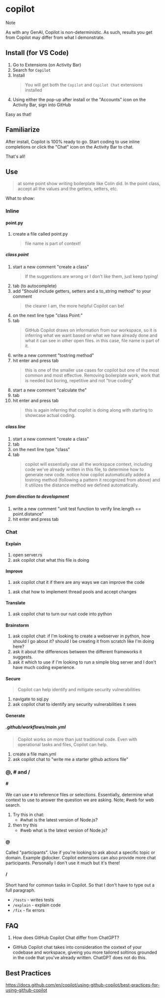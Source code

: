 # copilot

> [!NOTE]
> As with any GenAI, Copilot is non-deterministic. As such, results you get from Copilot may differ from what I demonstrate.

## Install (for VS Code)
1. Go to Extensions (on Activity Bar)
1. Search for `Copilot`
1. Install
    > You will get both the `Copilot` and `Copilot Chat` extensions installed
1. Using either the pop-up after install or the "Accounts" icon on the Activity Bar, sign into GitHub

Easy as that!

## Familiarize
After install, Copilot is 100% ready to go. Start coding to use inline completions or click the "Chat" icon on the Activity Bar to chat.

That's all!

## Use
> at some point show writing boilerplate like Colin did. In the point class, accept all the values and the getters, setters, etc.

What to show:

### Inline <!-- 5 min -->
<!--
Hit on:
- context (file name, existing code, etc.)
- how to accept suggestions (tab)
- how to flip through suggestions
- encourages commenting
- show generating boiler plate
  - getters and setters etc.

Not sure if I should hit on:
- writing unit tests



-->
#### point.py
1. create a file called point.py
    > file name is part of context!

##### class point
1. start a new comment "create a class"
    > If the suggestions are wrong or I don't like them, just keep typing!
1. tab (to autocomplete)
1. add "Should include getters, setters and a to_string method" to your comment
    > the clearer I am, the more helpful Copilot can be!
1. on the next line type "class Point:"
1. tab
    > GitHub Copilot draws on information from our workspace, so it is inferring what we want based on what we have already done and what it can see in other open files. in this case, file name is part of it.
1. write a new comment "tostring method"
1. hit enter and press tab
    > this is one of the smaller use cases for copilot but one of the most common and most effective. Removing boilerplate work, work that is needed but boring, repetitive and not "true coding"
1. start a new comment "calculate the"
1. tab
1. hit enter and press tab
    > this is again inferring that copilot is doing along with starting to showcase actual coding.

##### class line
1. start a new comment "create a class"
1. tab
1. on the next line type "class"
1. tab
    > copilot will essentially use all the workspace context, including code we've already written in this file, to determine how to generate new code. notice how copilot automatically added a tostring method (following a pattern it recognized from above) and it utilizes the distance method we defined automatically.

##### from direction to development
1. write a new comment "unit test function to verify line.length == point.distance"
1. hit enter and press tab

### Chat <!-- 10 min -->
#### Explain
1. open server.rs
1. ask copilot chat what this file is doing
<!-- maybe show #file:server.rs here and show just highlighting and open windows -->
#### Improve
1. ask copilot chat it if there are any ways we can improve the code
<!-- maybe talk here about how being specific in our prompt will help give more accurate, reliable answers. the less vague our ask, the better -->
<!-- ex. how could I improve this file? I want to make this code run as efficiently as possible and I want to follow best practices -->
1. ask chat how to implement thread pools and accept changes
<!-- this is a good time to show the full overwrite, vs copy paste -->

#### Translate
1. ask copilot chat to turn our rust code into python

#### Brainstorm
1. ask copilot chat: if I'm looking to create a webserver in python, how should I go about it? should I be creating it from scratch like I'm doing here?
1. ask it about the differences between the different frameworks it suggests.
1. ask it which to use if I'm looking to run a simple blog server and I don't have much coding experience.

#### Secure
> Copilot can help identify and mitigate security vulnerabilities
1. navigate to sql.py
1. ask copilot chat to identify any security vulnerabilities it sees

#### Generate
##### .github/workflows/main.yml
> Copilot works on more than just traditional code. Even with operational tasks and files, Copilot can help.

1. create a file main.yml
1. ask copilot chat to "write me a starter github actions file"


### @, # and / <!-- 5 min -->

#### \#
We can use `#` to reference files or selections. Essentially, determine what context to use to answer the question we are asking. Note; #web for web search.

1. Try this in chat: 
    - #what is the latest version of Node.js?
1. then try this
    - #web what is the latest version of Node.js?

#### @
Called "participants". Use if you're looking to ask about a specific topic or domain. Example @docker. Copilot extensions can also provide more chat participants. Personally I don't use it much but it's there!

#### /
Short hand for common tasks in Copilot. So that I don't have to type out a full paragraph.
- `/tests` - writes tests
- `/explain` - explain code
- `/fix` - fix errors

## FAQ
1. How does GitHub Copilot Chat differ from ChatGPT?
  - GitHub Copilot chat takes into consideration the coxtext of your codebase and workspace, giveing you more tailored soltinos grounded in the code that you've already written. ChatGPT does not do this.

## Best Practices
https://docs.github.com/en/copilot/using-github-copilot/best-practices-for-using-github-copilot